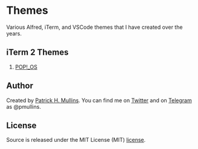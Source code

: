 # Themes

Various Alfred, iTerm, and VSCode themes that I have created over the years.

## iTerm 2 Themes

1. [POP!_OS](https://github.com/phmullins/themes/tree/master/Themes/iTerm%202/Pop!_OS)


## Author
Created by [Patrick H. Mullins](http://www.pmullins.net). You can find me on  [Twitter](https://twitter.com/phmullins) and on [Telegram](https://telegram.org/) as @pmullins.

## License
Source is released under the MIT License (MIT) [license](license.md).
